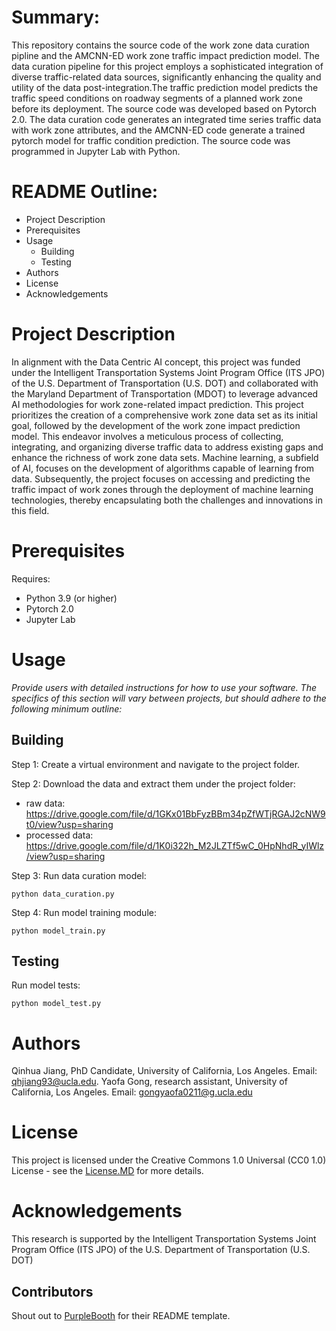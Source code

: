 # Summary:

This repository contains the source code of the work zone data curation pipline and the AMCNN-ED work zone traffic impact prediction model. The data curation pipeline for this project employs a sophisticated integration of diverse traffic-related data sources, significantly enhancing the quality and utility of the data post-integration.The traffic prediction model predicts the traffic speed conditions on roadway segments of a planned work zone before its deployment. The source code was developed based on Pytorch 2.0. The data curation code generates an integrated time series traffic data with work zone attributes, and the AMCNN-ED code generate a trained pytorch model for traffic condition prediction. The source code was programmed in Jupyter Lab with Python.


# README Outline:
* Project Description
* Prerequisites
* Usage
	* Building
	* Testing
* Authors
* License
* Acknowledgements

# Project Description


In alignment with the Data Centric AI concept, this project was funded under the Intelligent Transportation Systems Joint Program Office (ITS JPO) of the U.S. Department of Transportation (U.S. DOT) and collaborated with the Maryland Department of Transportation (MDOT) to leverage advanced AI methodologies for work zone-related impact prediction. This project prioritizes the creation of a comprehensive work zone data set as its initial goal, followed by the development of the work zone impact prediction model. This endeavor involves a meticulous process of collecting, integrating, and organizing diverse traffic data to address existing gaps and enhance the richness of work zone data sets. Machine learning, a subfield of AI, focuses on the development of algorithms capable of learning from data. Subsequently, the project focuses on accessing and predicting the traffic impact of work zones through the deployment of machine learning technologies, thereby encapsulating both the challenges and innovations in this field.

# Prerequisites

Requires:
- Python 3.9 (or higher)
- Pytorch 2.0
- Jupyter Lab


# Usage
*Provide users with detailed instructions for how to use your software. The specifics of this section will vary between projects, but should adhere to the following minimum outline:*

## Building

Step 1: Create a virtual environment and navigate to the project folder.

Step 2: Download the data and extract them under the project folder:
- raw data: https://drive.google.com/file/d/1GKx01BbFyzBBm34pZfWTjRGAJ2cNW9t0/view?usp=sharing
- processed data: https://drive.google.com/file/d/1K0i322h_M2JLZTf5wC_0HpNhdR_yIWlz/view?usp=sharing

Step 3: Run data curation model:
```
python data_curation.py
```
Step 4: Run model training module:
```
python model_train.py
```

## Testing

Run model tests:
```
python model_test.py
```

# Authors

Qinhua Jiang, PhD Candidate, University of California, Los Angeles. Email: qhjiang93@ucla.edu.
Yaofa Gong, research assistant, University of California, Los Angeles. Email: gongyaofa0211@g.ucla.edu


# License

This project is licensed under the Creative Commons 1.0 Universal (CC0 1.0) License - see the [License.MD](https://github.com/usdot-jpo-codehub/codehub-readme-template/blob/master/LICENSE) for more details. 


# Acknowledgements
This research is supported by the Intelligent Transportation Systems Joint Program Office (ITS JPO) of the U.S. Department of Transportation (U.S. DOT) 


## Contributors
Shout out to [PurpleBooth](https://gist.github.com/PurpleBooth/109311bb0361f32d87a2) for their README template.
